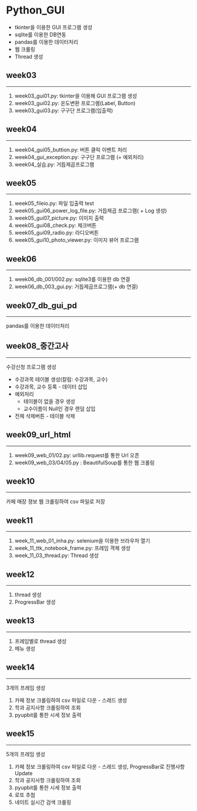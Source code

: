 # Python_GUI

- tkinter을 이용한 GUI 프로그램 생성
- sqlite를 이용한 DB연동
- pandas를 이용한 데이터처리
- 웹 크롤링
- Thread 생성

##  week03
---
1. week03_gui01.py: tkinter을 이용해 GUI 프로그램 생성
2. week03_gui02.py: 온도변환 프로그램(Label, Button)
3. week03_gui03.py: 구구단 프로그램(입출력)

## week04
---
1. week04_gui05_buttion.py: 버튼 클릭 이벤트 처리
2. week04_gui_exception.py: 구구단 프로그램 (+ 예외처리) 
3. week04_실습.py: 거듭제곱프로그램

## week05
----
1. week05_fileio.py: 파일 입출력 test
2. week05_gui06_power_log_file.py: 거듭제곱 프로그램( + Log 생성)
3. week05_gui07_picture.py: 이미지 출력
4. week05_gui08_check.py: 체크버튼
5. week05_gui09_radio.py: 라디오버튼 
6. week05_gui10_photo_viewer.py: 이미지 뷰어 프로그램

## week06
---
1. week06_db_001/002.py: sqlite3를 이용한 db 연결
2. week06_db_003_gui.py: 거듭제곱프로그램(+ db 연결)

## week07_db_gui_pd
---
pandas를 이용한 데이터처리

## week08_중간고사
---
수강신청 프로그램 생성
- 수강과목 테이블 생성(칼럼: 수강과목, 교수)
- 수강과목, 교수 등록 - 데이터 삽입
- 예외처리 
    - 테이블이 없을 경우 생성
    - 교수이름이 Null인 경우 랜덤 삽입
- 전체 삭제버튼 - 테이블 삭제

## week09_url_html
---
1. week09_web_01/02.py: urllib.request를 통한 Url 오픈
2. week09_web_03/04/05.py : BeautifulSoup를 통한 웹 크롤링

## week10
---
카페 매장 졍보 웹 크롤링하여 csv 파일로 저장

## week11
---
1. week_11_web_01_inha.py: selenium을 이용한 브라우저 열기
2. week_11_ttk_notebook_frame.py: 프레임 객체 생성
3. week_11_03_thread.py: Thread 생성

## week12
---
1. thread 생성
2. ProgressBar 생성

## week13
----
1. 프레임별로 thread 생성
2. 메뉴 생성

## week14
---
3개의 프레임 생성
1. 카페 정보 크롤링하여 csv 파일로 다운 - 스레드 생성
2. 학과 공지사항 크롤링하여 조회
3. pyupbit를 통한 시세 정보 출력

## week15
---
5개의 프레임 생성
1. 카페 정보 크롤링하여 csv 파일로 다운 - 스레드 생성, ProgressBar로 진행사항 Update
2. 학과 공지사항 크롤링하여 조회
3. pyupbit를 통한 시세 정보 출력
4. 로또 추첨
5. 네이트 실시간 검색 크롤링


